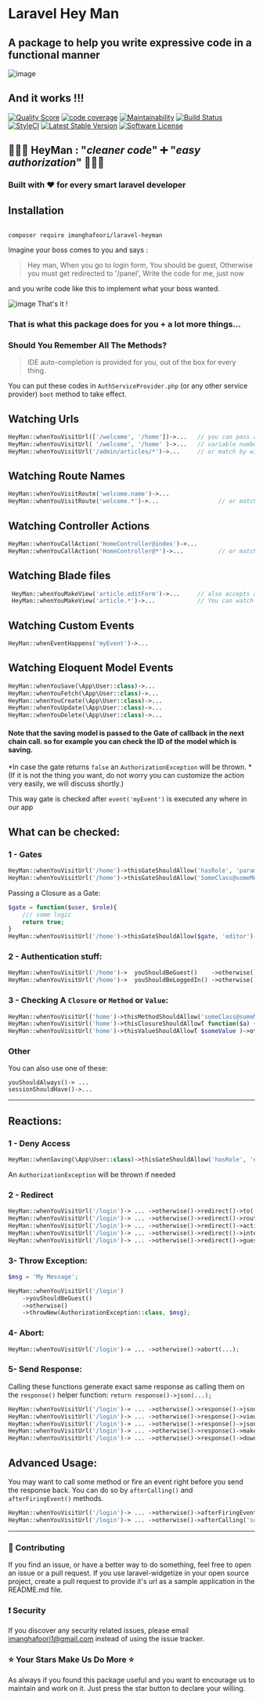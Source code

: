 # Laravel Hey Man

## A package to help you write expressive code in a functional manner

![image](https://user-images.githubusercontent.com/6961695/43285148-4d86673e-9133-11e8-9415-2df017906762.png)

## And it works !!!

<a href="https://scrutinizer-ci.com/g/imanghafoori1/laravel-heyman"><img src="https://img.shields.io/scrutinizer/g/imanghafoori1/laravel-heyman.svg?style=round-square" alt="Quality Score"></img></a>
[![code coverage](https://codecov.io/gh/imanghafoori1/laravel-heyman/branch/master/graph/badge.svg)](https://codecov.io/gh/imanghafoori1/laravel-heyman)
[![Maintainability](https://api.codeclimate.com/v1/badges/9d6be7b057103cb14410/maintainability)](https://codeclimate.com/github/imanghafoori1/laravel-heyman/maintainability)
[![Build Status](https://travis-ci.org/imanghafoori1/laravel-heyman.svg?branch=master)](https://travis-ci.org/imanghafoori1/laravel-heyman)
[![StyleCI](https://github.styleci.io/repos/139709518/shield?branch=master)](https://github.styleci.io/repos/139709518)
[![Latest Stable Version](https://poser.pugx.org/imanghafoori/laravel-heyman/v/stable)](https://packagist.org/packages/imanghafoori/laravel-heyman)
[![Software License](https://img.shields.io/badge/license-MIT-brightgreen.svg?style=round-square)](LICENSE.md)



## :ribbon::ribbon::ribbon: HeyMan : "_cleaner code_" :heavy_plus_sign: "_easy authorization_" :ribbon::ribbon::ribbon:

### Built with :heart: for every smart laravel developer


## Installation

```

composer require imanghafoori/laravel-heyman

```



Imagine your boss comes to you and says :

> Hey man,
> When you go to login form, You should be guest,
> Otherwise you must get redirected to '/panel',
>  Write the code for me, just now

and you write code like this to implement what your boss wanted.


![image](https://user-images.githubusercontent.com/6961695/43285559-8c09a1e6-9134-11e8-841b-2dc933456082.png)
That's it !

### That is what this package does for you + a lot more things...


### Should You Remember All The Methods? 
> IDE auto-completion is provided for you, out of the box for every thing.


You can put these codes in `AuthServiceProvider.php` (or any other service provider) `boot` method to take effect.

## Watching Urls

```php
HeyMan::whenYouVisitUrl(['/welcome', '/home'])->...   // you can pass an Array
HeyMan::whenYouVisitUrl( '/welcome', '/home' )->...   // variable number of args
HeyMan::whenYouVisitUrl('/admin/articles/*')->...     // or match by wildcard
```


## Watching Route Names

```php
HeyMan::whenYouVisitRoute('welcome.name')->...
HeyMan::whenYouVisitRoute('welcome.*')->...                 // or match by wildcard
```


## Watching Controller Actions

```php
HeyMan::whenYouCallAction('HomeController@index')->...
HeyMan::whenYouCallAction('HomeController@*')->...          // or match by wildcard
```

## Watching Blade files
```php 
 HeyMan::whenYouMakeView('article.editForm')->...     // also accepts an array
 HeyMan::whenYouMakeView('article.*')->...            // You can watch a group of views
 ```
 
 ## Watching Custom Events
```php
HeyMan::whenEventHappens('myEvent')->...
```

## Watching Eloquent Model Events
```php
HeyMan::whenYouSave(\App\User::class)->...
HeyMan::whenYouFetch(\App\User::class)->...
HeyMan::whenYouCreate(\App\User::class)->...
HeyMan::whenYouUpdate(\App\User::class)->...
HeyMan::whenYouDelete(\App\User::class)->...
```
 
 #### Note that the saving model is passed to the Gate of callback in the next chain call. so for example you can check the ID of the model which is saving.
 
*In case the gate returns `false` an `AuthorizationException` will be thrown.
*(If it is not the thing you want, do not worry you can customize the action very easily, we will discuss shortly.)


This way gate is checked after `event('myEvent')` is executed any where in our app





## What can be checked:

### 1 - Gates

```php
HeyMan::whenYouVisitUrl('/home')->thisGateShouldAllow('hasRole', 'param1')->otherwise()->...;
HeyMan::whenYouVisitUrl('/home')->thisGateShouldAllow('SomeClass@someMethod', 'param1')->otherwise()->...;
```

Passing a Closure as a Gate:

```php
$gate = function($user, $role){
    /// some logic
    return true;
}
HeyMan::whenYouVisitUrl('/home')->thisGateShouldAllow($gate, 'editor')->otherwise()->...;
```

### 2 - Authentication stuff:
```php
HeyMan::whenYouVisitUrl('/home')->  youShouldBeGuest()    ->otherwise()->...;
HeyMan::whenYouVisitUrl('/home')->  youShouldBeLoggedIn() ->otherwise()->...;
```

### 3 - Checking A `Closure` or `Method` or `Value`:
```php
HeyMan::whenYouVisitUrl('home')->thisMethodShouldAllow('someClass@someMethod', ['param1'])->otherwise()->...;
HeyMan::whenYouVisitUrl('home')->thisClosureShouldAllow(ّ function($a) { ... }, ['param1'])  ->otherwise()->...;
HeyMan::whenYouVisitUrl('home')->thisValueShouldAllow(ّ $someValue )->otherwise()->...;
```

### Other
You can also use one of these:
```
youShouldAlways()-> ...
sessionShouldHave()->...

```

--------------------


## Reactions:

### 1 - Deny Access
```php
HeyMan::whenSaving(\App\User::class)->thisGateShouldAllow('hasRole', 'editor')->otherwise()->weDenyAccess();
```
An `AuthorizationException` will be thrown if needed


### 2 - Redirect
```php
HeyMan::whenYouVisitUrl('/login')-> ... ->otherwise()->redirect()->to(...)     ->with([...]);
HeyMan::whenYouVisitUrl('/login')-> ... ->otherwise()->redirect()->route(...)  ->withErrors(...);
HeyMan::whenYouVisitUrl('/login')-> ... ->otherwise()->redirect()->action(...) ->withInput(...);
HeyMan::whenYouVisitUrl('/login')-> ... ->otherwise()->redirect()->intended(...);
HeyMan::whenYouVisitUrl('/login')-> ... ->otherwise()->redirect()->guest(...);
```

### 3- Throw Exception:
```php
$msg = 'My Message';

HeyMan::whenYouVisitUrl('/login')
    ->youShouldBeGuest()
    ->otherwise()
    ->throwNew(AuthorizationException::class, $msg);
```

### 4- Abort:
```php
HeyMan::whenYouVisitUrl('/login')-> ... ->otherwise()->abort(...);
```

### 5- Send Response:
Calling these functions generate exact same response as calling them on the `response()` helper function:
`return response()->json(...);`

```php
HeyMan::whenYouVisitUrl('/login')-> ... ->otherwise()->response()->json(...);
HeyMan::whenYouVisitUrl('/login')-> ... ->otherwise()->response()->view(...);
HeyMan::whenYouVisitUrl('/login')-> ... ->otherwise()->response()->jsonp(...);
HeyMan::whenYouVisitUrl('/login')-> ... ->otherwise()->response()->make(...);
HeyMan::whenYouVisitUrl('/login')-> ... ->otherwise()->response()->download(...);
```

## Advanced Usage:

You may want to call some method or fire an event right before you send the response back.
You can do so by `afterCalling()` and `afterFiringEvent()` methods.

```php
HeyMan::whenYouVisitUrl('/login')-> ... ->otherwise()->afterFiringEvent('explode')->response()->json(...);
HeyMan::whenYouVisitUrl('/login')-> ... ->otherwise()->afterCalling('someclass@method1')->response()->json(...);
```


--------------------

### :raising_hand: Contributing 
If you find an issue, or have a better way to do something, feel free to open an issue or a pull request.
If you use laravel-widgetize in your open source project, create a pull request to provide it's url as a sample application in the README.md file. 


### :exclamation: Security
If you discover any security related issues, please email imanghafoori1@gmail.com instead of using the issue tracker.


### :star: Your Stars Make Us Do More :star:
As always if you found this package useful and you want to encourage us to maintain and work on it. Just press the star button to declare your willing.
